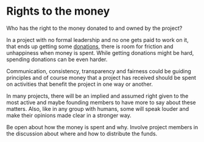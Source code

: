 # Rights to the money

Who has the right to the money donated to and owned by the project?

In a project with no formal leadership and no one gets paid to work on it,
that ends up getting some [donations](donations.md), there is room for
friction and unhappiness when money is spent. While getting donations might be
hard, spending donations can be even harder.

Communication, consistency, transparency and fairness could be guiding
principles and of course money that a project has received should be spent on
activities that benefit the project in one way or another.

In many projects, there will be an implied and assumed right given to the most
active and maybe founding members to have more to say about these
matters. Also, like in any group with humans, some will speak louder and make
their opinions made clear in a stronger way.

Be open about how the money is spent and why. Involve project members in the
discussion about where and how to distribute the funds.
